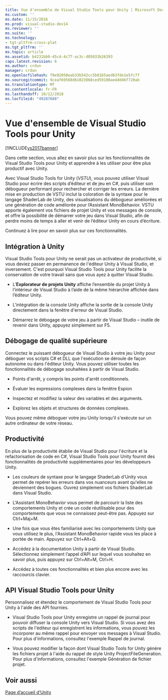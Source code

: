 ```yaml
---
title: Vue d’ensemble de Visual Studio Tools pour Unity | Microsoft Docs
ms.custom: ''
ms.date: 11/15/2016
ms.prod: visual-studio-dev14
ms.reviewer: ''
ms.suite: ''
ms.technology:
- tgt-pltfrm-cross-plat
ms.tgt_pltfrm: ''
ms.topic: article
ms.assetid: b4231bb9-45c4-4c77-ac3c-d05033b26393
caps.latest.revision: 6
ms.author: crdun
manager: crdun
ms.openlocfilehash: f9e92050eab33b542cc5b8165aed63fde1e5fc7f
ms.sourcegitcommit: 9ceaf69568d61023868ced59108ae4dd46f720ab
ms.translationtype: MT
ms.contentlocale: fr-FR
ms.lasthandoff: 10/12/2018
ms.locfileid: "49287688"
---
```

# <a name="overview-of-visual-studio-tools-for-unity"></a>Vue d'ensemble de Visual Studio Tools pour Unity
[!INCLUDE[vs2017banner](../includes/vs2017banner.md)]

  
Dans cette section, vous allez en savoir plus sur les fonctionnalités de Visual Studio Tools pour Unity et apprendre à les utiliser pour être plus productif avec Unity.  
  
 Avec Visual Studio Tools for Unity (*VSTU*), vous pouvez utiliser Visual Studio pour écrire des scripts d’éditeur et de jeu en C#, puis utiliser son débogueur performant pour rechercher et corriger les erreurs. La dernière mise en production de VSTU inclut la coloration de la syntaxe pour le langage ShaderLab de Unity, des visualisations du débogueur améliorées et une génération de code améliorée pour l’Assistant MonoBehavior. VSTU apporte également vos fichiers de projet Unity et vos messages de console, et offre la possibilité de démarrer votre jeu dans Visual Studio, afin de perdre moins de temps à aller et venir de l’éditeur Unity en cours d’écriture.  
  
 Continuez à lire pour en savoir plus sur ces fonctionnalités.  
  
## <a name="integration-with-unity"></a>Intégration à Unity  
 Visual Studio Tools pour Unity ne serait pas un activateur de productivité, si vous deviez passer en permanence de l'éditeur Unity à Visual Studio, et inversement. C'est pourquoi Visual Studio Tools pour Unity facilite la conservation de votre travail sans que vous ayez à quitter Visual Studio.  
  
-   L’**Explorateur de projets Unity** affiche l’ensemble du projet Unity à l’intérieur de Visual Studio à l’aide de la même hiérarchie affichée dans l’éditeur Unity.  
  
-   L'intégration de la console Unity affiche la sortie de la console Unity directement dans la fenêtre d'erreur de Visual Studio.  
  
-   Démarrez le débogage de votre jeu à partir de Visual Studio – inutile de revenir dans Unity, appuyez simplement sur F5.  
  
## <a name="superior-debugging"></a>Débogage de qualité supérieure  
 Connectez le puissant débogueur de Visual Studio à votre jeu Unity pour déboguer vos scripts C# et DLL que l'exécution se déroule de façon autonome ou dans l'éditeur Unity. Vous pouvez utiliser toutes les fonctionnalités de débogage souhaitées à partir de Visual Studio.  
  
-   Points d'arrêt, y compris les points d'arrêt conditionnels.  
  
-   Évaluer les expressions complexes dans la fenêtre Espion  
  
-   Inspectez et modifiez la valeur des variables et des arguments.  
  
-   Explorez les objets et structures de données complexes.  
  
 Vous pouvez même déboguer votre jeu Unity lorsqu'il s'exécute sur un autre ordinateur de votre réseau.  
  
## <a name="productivity"></a>Productivité  
 En plus de la productivité établie de Visual Studio pour l'écriture et la refactorisation de code en C#, Visual Studio Tools pour Unity fournit des fonctionnalités de productivité supplémentaires pour les développeurs Unity.  
  
-   Les couleurs de syntaxe pour le langage ShaderLab d'Unity vous permet de repérer les erreurs dans vos nuanceurs avant qu'elles ne deviennent des bogues. Ouvrez simplement vos fichiers ShaderLab dans Visual Studio.  
  
-   L'Assistant MonoBehavior vous permet de parcourir la liste des comportements Unity et crée un code réutilisable pour des comportements que vous ne connaissez peut-être pas. Appuyez sur Ctrl+Maj+M.  
  
-   Une fois que vous êtes familiarisé avec les comportements  Unity que vous utilisez le plus, l'Assistant MonoBehavior rapide vous les place à portée de main. Appuyez sur Ctrl+Alt+Q.  
  
-   Accédez à la documentation Unity à partir de Visual Studio. Sélectionnez simplement l’appel d’API sur lequel vous souhaitez en savoir plus, puis appuyez sur Ctrl+Alt+M, Ctrl+H.  
  
-   Accédez à toutes ces fonctionnalités et bien plus encore avec les raccourcis clavier.  
  
## <a name="visual-studio-tools-for-unity-api"></a>API Visual Studio Tools pour Unity  
 Personnalisez et étendez le comportement de Visual Studio Tools pour Unity à l'aide des API fournies.  
  
-   Visual Studio Tools pour Unity enregistre un rappel de journal pour pouvoir diffuser la console Unity vers Visual Studio. Si vous avez des scripts de l'éditeur qui enregistrent les informations, vous pouvez les incorporer au même rappel pour envoyer vos messages à Visual Studio. Pour plus d'informations, consultez l'exemple Rappel de journal.  
  
-   Vous pouvez modifier la façon dont Visual Studio Tools for Unity génère les fichiers projet à l'aide du rappel de style Unity ProjectFileGeneration. Pour plus d'informations, consultez l'exemple Génération de fichier projet.  
  
## <a name="see-also"></a>Voir aussi  
 [Page d’accueil d’Unity](http://unity3d.com)

